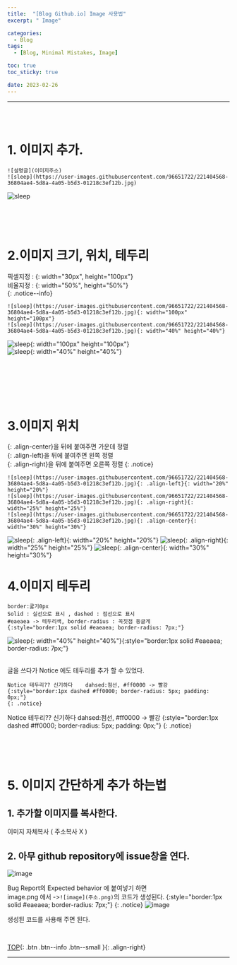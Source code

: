 ```yaml
---
title:  "[Blog Github.io] Image 사용법"
excerpt: " Image"

categories:
  - Blog 
tags:
  - [Blog, Minimal Mistakes, Image]

toc: true
toc_sticky: true

date: 2023-02-26
---
```

- - -
<br><br>


# 1. 이미지 추가.
```
![설명글](이미지주소)
![sleep](https://user-images.githubusercontent.com/96651722/221404568-36804ae4-5d8a-4a05-b5d3-01218c3ef12b.jpg)
```
![sleep](https://user-images.githubusercontent.com/96651722/221404568-36804ae4-5d8a-4a05-b5d3-01218c3ef12b.jpg)

<br><br><br>

# 2.이미지 크기, 위치, 테두리

픽셀지정 : {: width="30px", height="100px"}    
비율지정 : {: width="50%", height="50%"}  
{: .notice--info}  

```
![sleep](https://user-images.githubusercontent.com/96651722/221404568-36804ae4-5d8a-4a05-b5d3-01218c3ef12b.jpg){: width="100px" height="100px"}  
![sleep](https://user-images.githubusercontent.com/96651722/221404568-36804ae4-5d8a-4a05-b5d3-01218c3ef12b.jpg){: width="40%" height="40%"}
```

![sleep](https://user-images.githubusercontent.com/96651722/221404568-36804ae4-5d8a-4a05-b5d3-01218c3ef12b.jpg){: width="100px" height="100px"}  
![sleep](https://user-images.githubusercontent.com/96651722/221404568-36804ae4-5d8a-4a05-b5d3-01218c3ef12b.jpg){: width="40%" height="40%"}

<br><br><br><br><br>

# 3.이미지 위치

{: .align-center}을 뒤에 붙여주면 가운데 정렬  
{: .align-left}을 뒤에 붙여주면 왼쪽 정렬  
{: .align-right}을 뒤에 붙여주면 오른쪽 정렬 
{: .notice} 
```
![sleep](https://user-images.githubusercontent.com/96651722/221404568-36804ae4-5d8a-4a05-b5d3-01218c3ef12b.jpg){: .align-left}{: width="20%" height="20%"}
![sleep](https://user-images.githubusercontent.com/96651722/221404568-36804ae4-5d8a-4a05-b5d3-01218c3ef12b.jpg){: .align-right}{: width="25%" height="25%"}
![sleep](https://user-images.githubusercontent.com/96651722/221404568-36804ae4-5d8a-4a05-b5d3-01218c3ef12b.jpg){: .align-center}{: width="30%" height="30%"}
```

![sleep](https://user-images.githubusercontent.com/96651722/221404568-36804ae4-5d8a-4a05-b5d3-01218c3ef12b.jpg){: .align-left}{: width="20%" height="20%"}
![sleep](https://user-images.githubusercontent.com/96651722/221404568-36804ae4-5d8a-4a05-b5d3-01218c3ef12b.jpg){: .align-right}{: width="25%" height="25%"}
![sleep](https://user-images.githubusercontent.com/96651722/221404568-36804ae4-5d8a-4a05-b5d3-01218c3ef12b.jpg){: .align-center}{: width="30%" height="30%"}

# 4.이미지 테두리

```
border:굻기0px 
Solid : 실선으로 표시 , dashed : 점선으로 표시
#eaeaea -> 테두리색, border-radius : 꼭짓점 둥글게 
{:style="border:1px solid #eaeaea; border-radius: 7px;"}
```

![sleep](https://user-images.githubusercontent.com/96651722/221404568-36804ae4-5d8a-4a05-b5d3-01218c3ef12b.jpg){: width="40%" height="40%"}{:style="border:1px solid #eaeaea; border-radius: 7px;"}
<BR><BR>

글을 쓰다가 Notice 에도 테두리를 추가 할 수 있었다.
```
Notice 테두리?? 신기하다    dahsed:점선, #ff0000 -> 빨강
{:style="border:1px dashed #ff0000; border-radius: 5px; padding: 0px;"}
{: .notice} 
```
Notice 테두리?? 신기하다    dahsed:점선, #ff0000 -> 빨강
{:style="border:1px dashed #ff0000; border-radius: 5px; padding: 0px;"}
{: .notice}

<bR><BR><BR>


# 5. 이미지 간단하게 추가 하는법

## 1. 추가할 이미지를 복사한다.  
이미지 자체복사 ( 주소복사 X )

## 2. 아무 github repository에 issue창을 연다.  
![image](https://user-images.githubusercontent.com/96651722/226316561-cdb95d4b-5219-402a-8493-86f0f2690d48.png)      

Bug Report의 Expected behavior 에 붙여넣기 하면   
image.png 에서 ->`![image](주소.png)`의 코드가 생성된다.
{:style="border:1px solid #eaeaea; border-radius: 7px;"}
{: .notice}
![image](https://user-images.githubusercontent.com/96651722/221397019-fe5a1a35-6df6-468a-8f6f-2a09629576d0.png) <br> 

생성된 코드를 사용해 주면 된다.  

<br>

[TOP](#){: .btn .btn--info .btn--small }{: .align-right}
<br>
- - -
